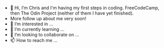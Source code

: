 - 👋 Hi, I’m Chris and I'm having my first steps in coding. FreeCodeCamp, then The Odin Project (neither of them I have yet finished).
- More follow up about me very soon!
- 👀 I’m interested in ...
- 🌱 I’m currently learning ...
- 💞️ I’m looking to collaborate on ...
- 📫 How to reach me ...

<!---
Itanglish1/Itanglish1 is a ✨ special ✨ repository because its `README.md` (this file) appears on your GitHub profile.
You can click the Preview link to take a look at your changes.
--->

